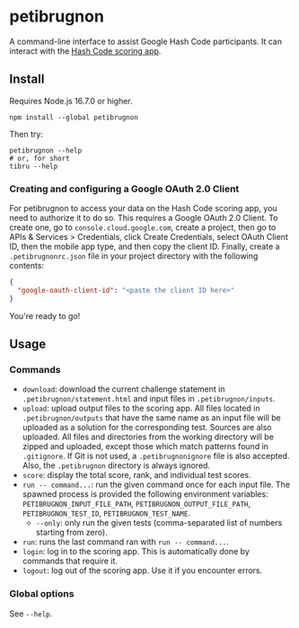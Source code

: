 # petibrugnon

A command-line interface to assist Google Hash Code participants. It can interact with the [Hash Code scoring app](https://codingcompetitions.withgoogle.com/hashcode).

## Install

Requires Node.js 16.7.0 or higher.

```shell
npm install --global petibrugnon
```

Then try:

```shell
petibrugnon --help
# or, for short
tibru --help
```

### Creating and configuring a Google OAuth 2.0 Client

For petibrugnon to access your data on the Hash Code scoring app, you need to
authorize it to do so. This requires a Google OAuth 2.0 Client. To create one,
go to `console.cloud.google.com`, create a project, then go to APIs & Services >
Credentials, click Create Credentials, select OAuth Client ID, then the mobile
app type, and then copy the client ID. Finally, create a `.petibrugnonrc.json`
file in your project directory with the following contents:

```json
{
  "google-oauth-client-id": "<paste the client ID here>"
}
```

You're ready to go!

## Usage

### Commands

- `download`: download the current challenge statement in
  `.petibrugnon/statement.html` and input files in `.petibrugnon/inputs`.
- `upload`: upload output files to the scoring app. All files located in
  `.petibrugnon/outputs` that have the same name as an input file will be
  uploaded as a solution for the corresponding test. Sources are also uploaded.
  All files and directories from the working directory will be zipped and
  uploaded, except those which match patterns found in `.gitignore`. If Git is
  not used, a `.petibrugnonignore` file is also accepted. Also, the
  `.petibrugnon` directory is always ignored.
- `score`: display the total score, rank, and individual test scores.
- `run -- command...`: run the given command once for each input file. The
  spawned process is provided the following environment variables:
  `PETIBRUGNON_INPUT_FILE_PATH`, `PETIBRUGNON_OUTPUT_FILE_PATH`,
  `PETIBRUGNON_TEST_ID`, `PETIBRUGNON_TEST_NAME`.
  - `--only`: only run the given tests (comma-separated list of numbers starting
    from zero).
- `run`: runs the last command ran with `run -- command...`.
- `login`: log in to the scoring app. This is automatically done by commands that require it.
- `logout`: log out of the scoring app. Use it if you encounter errors.

### Global options

See `--help`.
